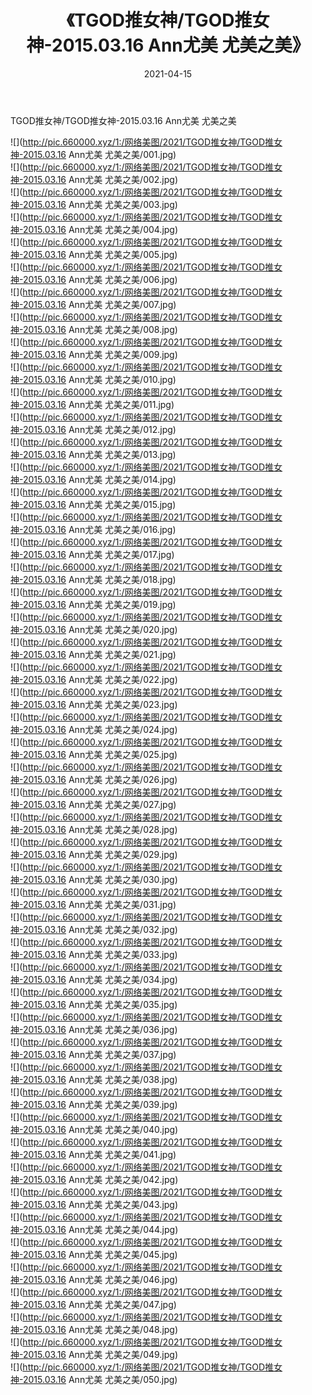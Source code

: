 ﻿---
layout: post
title:  《TGOD推女神/TGOD推女神-2015.03.16 Ann尤美 尤美之美》
date:   2021-04-15
img: http://pic.660000.xyz/1:/网络美图/2021/TGOD推女神/TGOD推女神-2015.03.16 Ann尤美 尤美之美/000.jpg
categories: [美女, 清纯, 唯美]
---

TGOD推女神/TGOD推女神-2015.03.16 Ann尤美 尤美之美

 ![](http://pic.660000.xyz/1:/网络美图/2021/TGOD推女神/TGOD推女神-2015.03.16 Ann尤美 尤美之美/001.jpg) <br>![](http://pic.660000.xyz/1:/网络美图/2021/TGOD推女神/TGOD推女神-2015.03.16 Ann尤美 尤美之美/002.jpg) <br>![](http://pic.660000.xyz/1:/网络美图/2021/TGOD推女神/TGOD推女神-2015.03.16 Ann尤美 尤美之美/003.jpg) <br>![](http://pic.660000.xyz/1:/网络美图/2021/TGOD推女神/TGOD推女神-2015.03.16 Ann尤美 尤美之美/004.jpg) <br>![](http://pic.660000.xyz/1:/网络美图/2021/TGOD推女神/TGOD推女神-2015.03.16 Ann尤美 尤美之美/005.jpg) <br>![](http://pic.660000.xyz/1:/网络美图/2021/TGOD推女神/TGOD推女神-2015.03.16 Ann尤美 尤美之美/006.jpg) <br>![](http://pic.660000.xyz/1:/网络美图/2021/TGOD推女神/TGOD推女神-2015.03.16 Ann尤美 尤美之美/007.jpg) <br>![](http://pic.660000.xyz/1:/网络美图/2021/TGOD推女神/TGOD推女神-2015.03.16 Ann尤美 尤美之美/008.jpg) <br>![](http://pic.660000.xyz/1:/网络美图/2021/TGOD推女神/TGOD推女神-2015.03.16 Ann尤美 尤美之美/009.jpg) <br>![](http://pic.660000.xyz/1:/网络美图/2021/TGOD推女神/TGOD推女神-2015.03.16 Ann尤美 尤美之美/010.jpg) <br>![](http://pic.660000.xyz/1:/网络美图/2021/TGOD推女神/TGOD推女神-2015.03.16 Ann尤美 尤美之美/011.jpg) <br>![](http://pic.660000.xyz/1:/网络美图/2021/TGOD推女神/TGOD推女神-2015.03.16 Ann尤美 尤美之美/012.jpg) <br>![](http://pic.660000.xyz/1:/网络美图/2021/TGOD推女神/TGOD推女神-2015.03.16 Ann尤美 尤美之美/013.jpg) <br>![](http://pic.660000.xyz/1:/网络美图/2021/TGOD推女神/TGOD推女神-2015.03.16 Ann尤美 尤美之美/014.jpg) <br>![](http://pic.660000.xyz/1:/网络美图/2021/TGOD推女神/TGOD推女神-2015.03.16 Ann尤美 尤美之美/015.jpg) <br>![](http://pic.660000.xyz/1:/网络美图/2021/TGOD推女神/TGOD推女神-2015.03.16 Ann尤美 尤美之美/016.jpg) <br>![](http://pic.660000.xyz/1:/网络美图/2021/TGOD推女神/TGOD推女神-2015.03.16 Ann尤美 尤美之美/017.jpg) <br>![](http://pic.660000.xyz/1:/网络美图/2021/TGOD推女神/TGOD推女神-2015.03.16 Ann尤美 尤美之美/018.jpg) <br>![](http://pic.660000.xyz/1:/网络美图/2021/TGOD推女神/TGOD推女神-2015.03.16 Ann尤美 尤美之美/019.jpg) <br>![](http://pic.660000.xyz/1:/网络美图/2021/TGOD推女神/TGOD推女神-2015.03.16 Ann尤美 尤美之美/020.jpg) <br>![](http://pic.660000.xyz/1:/网络美图/2021/TGOD推女神/TGOD推女神-2015.03.16 Ann尤美 尤美之美/021.jpg) <br>![](http://pic.660000.xyz/1:/网络美图/2021/TGOD推女神/TGOD推女神-2015.03.16 Ann尤美 尤美之美/022.jpg) <br>![](http://pic.660000.xyz/1:/网络美图/2021/TGOD推女神/TGOD推女神-2015.03.16 Ann尤美 尤美之美/023.jpg) <br>![](http://pic.660000.xyz/1:/网络美图/2021/TGOD推女神/TGOD推女神-2015.03.16 Ann尤美 尤美之美/024.jpg) <br>![](http://pic.660000.xyz/1:/网络美图/2021/TGOD推女神/TGOD推女神-2015.03.16 Ann尤美 尤美之美/025.jpg) <br>![](http://pic.660000.xyz/1:/网络美图/2021/TGOD推女神/TGOD推女神-2015.03.16 Ann尤美 尤美之美/026.jpg) <br>![](http://pic.660000.xyz/1:/网络美图/2021/TGOD推女神/TGOD推女神-2015.03.16 Ann尤美 尤美之美/027.jpg) <br>![](http://pic.660000.xyz/1:/网络美图/2021/TGOD推女神/TGOD推女神-2015.03.16 Ann尤美 尤美之美/028.jpg) <br>![](http://pic.660000.xyz/1:/网络美图/2021/TGOD推女神/TGOD推女神-2015.03.16 Ann尤美 尤美之美/029.jpg) <br>![](http://pic.660000.xyz/1:/网络美图/2021/TGOD推女神/TGOD推女神-2015.03.16 Ann尤美 尤美之美/030.jpg) <br>![](http://pic.660000.xyz/1:/网络美图/2021/TGOD推女神/TGOD推女神-2015.03.16 Ann尤美 尤美之美/031.jpg) <br>![](http://pic.660000.xyz/1:/网络美图/2021/TGOD推女神/TGOD推女神-2015.03.16 Ann尤美 尤美之美/032.jpg) <br>![](http://pic.660000.xyz/1:/网络美图/2021/TGOD推女神/TGOD推女神-2015.03.16 Ann尤美 尤美之美/033.jpg) <br>![](http://pic.660000.xyz/1:/网络美图/2021/TGOD推女神/TGOD推女神-2015.03.16 Ann尤美 尤美之美/034.jpg) <br>![](http://pic.660000.xyz/1:/网络美图/2021/TGOD推女神/TGOD推女神-2015.03.16 Ann尤美 尤美之美/035.jpg) <br>![](http://pic.660000.xyz/1:/网络美图/2021/TGOD推女神/TGOD推女神-2015.03.16 Ann尤美 尤美之美/036.jpg) <br>![](http://pic.660000.xyz/1:/网络美图/2021/TGOD推女神/TGOD推女神-2015.03.16 Ann尤美 尤美之美/037.jpg) <br>![](http://pic.660000.xyz/1:/网络美图/2021/TGOD推女神/TGOD推女神-2015.03.16 Ann尤美 尤美之美/038.jpg) <br>![](http://pic.660000.xyz/1:/网络美图/2021/TGOD推女神/TGOD推女神-2015.03.16 Ann尤美 尤美之美/039.jpg) <br>![](http://pic.660000.xyz/1:/网络美图/2021/TGOD推女神/TGOD推女神-2015.03.16 Ann尤美 尤美之美/040.jpg) <br>![](http://pic.660000.xyz/1:/网络美图/2021/TGOD推女神/TGOD推女神-2015.03.16 Ann尤美 尤美之美/041.jpg) <br>![](http://pic.660000.xyz/1:/网络美图/2021/TGOD推女神/TGOD推女神-2015.03.16 Ann尤美 尤美之美/042.jpg) <br>![](http://pic.660000.xyz/1:/网络美图/2021/TGOD推女神/TGOD推女神-2015.03.16 Ann尤美 尤美之美/043.jpg) <br>![](http://pic.660000.xyz/1:/网络美图/2021/TGOD推女神/TGOD推女神-2015.03.16 Ann尤美 尤美之美/044.jpg) <br>![](http://pic.660000.xyz/1:/网络美图/2021/TGOD推女神/TGOD推女神-2015.03.16 Ann尤美 尤美之美/045.jpg) <br>![](http://pic.660000.xyz/1:/网络美图/2021/TGOD推女神/TGOD推女神-2015.03.16 Ann尤美 尤美之美/046.jpg) <br>![](http://pic.660000.xyz/1:/网络美图/2021/TGOD推女神/TGOD推女神-2015.03.16 Ann尤美 尤美之美/047.jpg) <br>![](http://pic.660000.xyz/1:/网络美图/2021/TGOD推女神/TGOD推女神-2015.03.16 Ann尤美 尤美之美/048.jpg) <br>![](http://pic.660000.xyz/1:/网络美图/2021/TGOD推女神/TGOD推女神-2015.03.16 Ann尤美 尤美之美/049.jpg) <br>![](http://pic.660000.xyz/1:/网络美图/2021/TGOD推女神/TGOD推女神-2015.03.16 Ann尤美 尤美之美/050.jpg) <br>